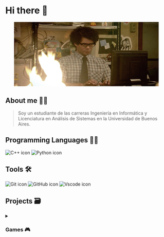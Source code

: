 # Hi there 👋

<p align="center">
  <img src = "https://github.com/SebaB29/SebaB29/blob/main/1yft.gif" 
    alt = "gif pc en llamas" width="450px" height="200px">
</p>


## About me 🕵️‍♂
> Soy un estudiante de las carreras Ingeniería en Informática y Licenciatura 
> en Análisis de Sistemas en la Universidad de Buenos Aires.

## Programming Languages 👨‍💻
![C++ icon](https://skillicons.dev/icons?i=cpp)
![Python icon](https://skillicons.dev/icons?i=python)

## Tools 🛠
![Git icon](https://skillicons.dev/icons?i=git)
![GitHub icon](https://skillicons.dev/icons?i=github)
![Vscode icon](https://skillicons.dev/icons?i=vscode)

## Projects 🗃
<details>
<summary><h3>Games 🎮</h3></summary>
<ul>
  <li>
    <a href="https://github.com/SebaB29/Snake">
            Snake
     </a>
  </li>
  <li>
    <a href="https://github.com/SebaB29/Andypolis">
            Andypolis
     </a>
  </li>
  <li>
    <a href="https://github.com/SebaB29/TATETI">
            TATETI
     </a>
  </li>
  <li>
    <a href="https://github.com/SebaB29/Tetris">
            Tetris
     </a>
  </li>
  <li>
    <a href="https://github.com/SebaB29/Chase">
            Chase
     </a>
  </li>
  <li>
    <a href="https://github.com/SebaB29/HangmanGame">
            Hangman
     </a>
  </li>
</ul>
</details>

<!--
**SebaB29/SebaB29** is a ✨ _special_ ✨ repository because its `README.md` (this file) appears on your GitHub profile.

Here are some ideas to get you started:

- 🔭 I’m currently working on ...
- 🌱 I’m currently learning ...
- 👯 I’m looking to collaborate on ...
- 🤔 I’m looking for help with ...
- 💬 Ask me about ...
- 📫 How to reach me: ...
- 😄 Pronouns: ...
- ⚡ Fun fact: ...
-->
